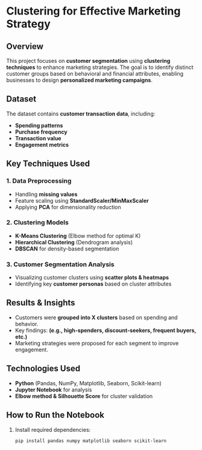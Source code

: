 
# Clustering for Effective Marketing Strategy  

## Overview  
This project focuses on **customer segmentation** using **clustering techniques** to enhance marketing strategies. The goal is to identify distinct customer groups based on behavioral and financial attributes, enabling businesses to design **personalized marketing campaigns**.  

## Dataset  
The dataset contains **customer transaction data**, including:  
- **Spending patterns**  
- **Purchase frequency**  
- **Transaction value**  
- **Engagement metrics**  

## Key Techniques Used  
### **1. Data Preprocessing**  
- Handling **missing values**  
- Feature scaling using **StandardScaler/MinMaxScaler**  
- Applying **PCA** for dimensionality reduction  

### **2. Clustering Models**  
- **K-Means Clustering** (Elbow method for optimal K)  
- **Hierarchical Clustering** (Dendrogram analysis)  
- **DBSCAN** for density-based segmentation  

### **3. Customer Segmentation Analysis**  
- Visualizing customer clusters using **scatter plots & heatmaps**  
- Identifying key **customer personas** based on cluster attributes  

## Results & Insights  
- Customers were **grouped into X clusters** based on spending and behavior.  
- Key findings: **(e.g., high-spenders, discount-seekers, frequent buyers, etc.)**  
- Marketing strategies were proposed for each segment to improve engagement.  

## Technologies Used  
- **Python** (Pandas, NumPy, Matplotlib, Seaborn, Scikit-learn)  
- **Jupyter Notebook** for analysis  
- **Elbow method & Silhouette Score** for cluster validation  

## How to Run the Notebook  
1. Install required dependencies:  
   ```bash
   pip install pandas numpy matplotlib seaborn scikit-learn
